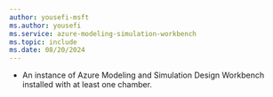 ```yaml
---
author: yousefi-msft
ms.author: yousefi
ms.service: azure-modeling-simulation-workbench
ms.topic: include
ms.date: 08/20/2024
---
```

* An instance of Azure Modeling and Simulation Design Workbench installed with at least one chamber.
